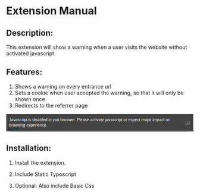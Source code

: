 Extension Manual
=================

Description:
-----------
This extension will show a warning when a user visits the website without activated javascript.



Features:
-----------
1. Shows a warning on every entrance url
2. Sets a cookie when user accepted the warning, so that it will only be shown once
3. Redirects to the referrer page

![inline](jsconsent.png)



Installation:
-----------
1. Install the extension.

2. Include Static Typoscript

3. Optional: Also include Basic Css

